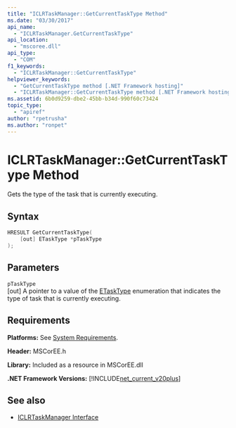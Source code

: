 ```yaml
---
title: "ICLRTaskManager::GetCurrentTaskType Method"
ms.date: "03/30/2017"
api_name: 
  - "ICLRTaskManager.GetCurrentTaskType"
api_location: 
  - "mscoree.dll"
api_type: 
  - "COM"
f1_keywords: 
  - "ICLRTaskManager::GetCurrentTaskType"
helpviewer_keywords: 
  - "GetCurrentTaskType method [.NET Framework hosting]"
  - "ICLRTaskManager::GetCurrentTaskType method [.NET Framework hosting]"
ms.assetid: 6b0d9259-dbe2-45bb-b34d-990f60c73424
topic_type: 
  - "apiref"
author: "rpetrusha"
ms.author: "ronpet"
---
```

# ICLRTaskManager::GetCurrentTaskType Method
Gets the type of the task that is currently executing.  
  
## Syntax  
  
```cpp  
HRESULT GetCurrentTaskType(  
    [out] ETaskType *pTaskType  
);  
```  
  
## Parameters  
 `pTaskType`  
 [out] A pointer to a value of the [ETaskType](../../../../docs/framework/unmanaged-api/hosting/etasktype-enumeration.md) enumeration that indicates the type of task that is currently executing.  
  
## Requirements  
 **Platforms:** See [System Requirements](../../../../docs/framework/get-started/system-requirements.md).  
  
 **Header:** MSCorEE.h  
  
 **Library:** Included as a resource in MSCorEE.dll  
  
 **.NET Framework Versions:** [!INCLUDE[net_current_v20plus](../../../../includes/net-current-v20plus-md.md)]  
  
## See also

- [ICLRTaskManager Interface](../../../../docs/framework/unmanaged-api/hosting/iclrtaskmanager-interface.md)
